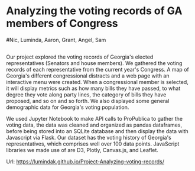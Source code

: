 # Analyzing the voting records of GA members of Congress
#Nic, Luminda, Aaron, Grant, Angel, Sam

## 

Our project explored the voting records of Georgia's elected representatives (Senators and house members). We gathered the voting records of each representative from the current year's Congress. A map of Georgia's different congressional distracts and a web page with an interactive menu were created. When a congressional member is selected, it will display metrics such as how many bills they have passed, to what degree they vote along party lines, the category of bills they have proposed, and so on and so forth. We also displayed some general demographic data for Georgia's voting population.

We used Jupyter Notebook to make API calls to ProPublica to gather the voting data, the data was cleaned and organized as pandas dataframes, before being stored into an SQLite database and then display the data with Javascript via Flask. Our dataset has the voting history of Georgia's representatives, which comprises well over 100 data points. JavaScript libraries we made use of are D3, Plotly, Canvas.js, and Leaflet.

Url: https://lumindak.github.io/Project-Analyzing-voting-records/
